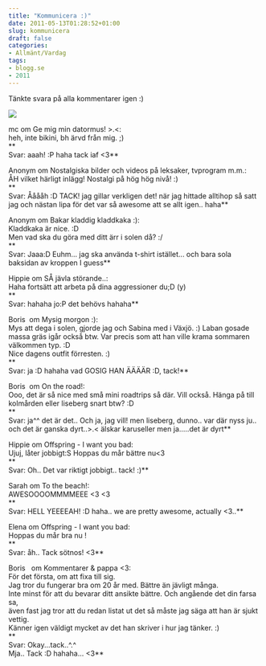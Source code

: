 ```yaml
---
title: "Kommunicera :)"
date: 2011-05-13T01:28:52+01:00
slug: kommunicera
draft: false
categories:
- Allmänt/Vardag
tags:
- blogg.se
- 2011
---
```

Tänkte svara på alla kommentarer igen :)  
  
![](/assets/images/blogg.se/exclamation_147626255.jpg)  
  
  
mc om Ge mig min datormus! >.<:  
heh, inte bikini, bh ärvd från mig. ;)  
**  
Svar: aaah! :P haha tack iaf <3**  
  
Anonym om Nostalgiska bilder och videos på leksaker, tvprogram m.m.:  
ÅH vilket härligt inlägg! Nostalgi på hög hög nivå! :)  
**  
Svar: Ååååh :D TACK! jag gillar verkligen det! när jag hittade alltihop så satt jag och nästan lipa för det var så awesome att se allt igen.. haha**  
  
Anonym om Bakar kladdig kladdkaka :):  
Kladdkaka är nice. :D  
Men vad ska du göra med ditt ärr i solen då? :/  
**  
Svar: Jaaa:D Euhm... jag ska använda t-shirt istället... och bara sola baksidan av kroppen I guess**  
  
Hippie om SÅ jävla störande..:  
Haha fortsätt att arbeta på dina aggressioner du;D (y)  
**  
Svar: hahaha jo:P det behövs hahaha**  
  
Boris  om Mysig morgon :):  
Mys att dega i solen, gjorde jag och Sabina med i Växjö. :) Laban gosade massa gräs igår också btw. Var precis som att han ville krama sommaren välkommen typ. :D  
Nice dagens outfit förresten. :)  
**  
Svar: ja :D hahaha vad GOSIG HAN ÄÄÄÄR :D, tack!**  
  
Boris  om On the road!:  
Ooo, det är så nice med små mini roadtrips så där. Vill också. Hänga på till kolmården eller liseberg snart btw? :D  
**  
Svar: ja^^ det är det.. Och ja, jag vill! men liseberg, dunno.. var där nyss ju.. och det är ganska dyrt..>.< älskar karuseller men ja.....det är dyrt**  
  
Hippie om Offspring - I want you bad:  
Ujuj, låter jobbigt:S Hoppas du mår bättre nu<3  
**  
Svar: Oh.. Det var riktigt jobbigt.. tack! :)**  
  
Sarah om To the beach!:  
AWESOOOOMMMMEEE <3 <3  
**  
Svar: HELL YEEEEAH! :D haha.. we are pretty awesome, actually <3..**  
  
Elena om Offspring - I want you bad:  
Hoppas du mår bra nu !  
**  
Svar: åh.. Tack sötnos! <3**  
  
Boris   om Kommentarer & pappa <3:  
För det första, om att fixa till sig.  
Jag tror du fungerar bra om 20 år med. Bättre än jävligt många.  
Inte minst för att du bevarar ditt ansikte bättre. Och angående det din farsa sa,  
även fast jag tror att du redan listat ut det så måste jag säga att han är sjukt vettig.  
Känner igen väldigt mycket av det han skriver i hur jag tänker. :)  
**  
Svar: Okay...tack..^.^  
Mja.. Tack :D hahaha... <3**